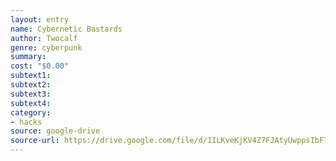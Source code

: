 ```yaml
---
layout: entry 
name: Cybernetic Bastards
author: Twocalf
genre: cyberpunk
summary: 
cost: "$0.00"
subtext1: 
subtext2: 
subtext3: 
subtext4: 
category:
- hacks
source: google-drive
source-url: https://drive.google.com/file/d/1ILKveKjKV4Z7FJAtyUwppsIbFTq_WdsU/view
---
```

